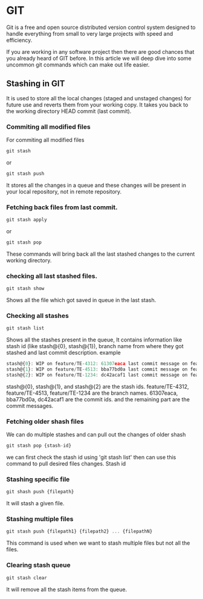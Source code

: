 # GIT

Git is a free and open source distributed version control system designed to handle everything from small to very large projects with speed and efficiency.


If you are working in any software project then there are good chances that you already heard of GIT before. In this article we will deep dive into some uncommon git 
commands which can make out life easier.


## Stashing in GIT

It is used to store all the local changes (staged and unstaged changes) for future use and reverts them from your working copy. It takes you back to the working
directory HEAD commit (last commit).

### Commiting all modified files

For commiting all modified files

```js
git stash   
```
or

```js
git stash push
```
It stores all the changes in a queue and these changes will be present in your local repository, not in remote repository.

### Fetching back files from last commit.

```js
git stash apply
```
or

```js
git stash pop
```
These commands will bring back all the last stashed changes to the current working directory.

### checking all last stashed files.

```js
git stash show
```
Shows all the file which got saved in queue in the last stash.

### Checking all stashes 

```js
git stash list
```

Shows all the stashes present in the queue, It contains information like stash id (like stash@{0}, stash@{1}), branch name from where they got stashed and
last commit description.
example
```js
stash@{0}: WIP on feature/TE-4312: 61307eaca last commit message on feature/TE-4312 branch
stash@{1}: WIP on feature/TE-4513: bba77bd0a last commit message on feature/TE-4513 branch
stash@{2}: WIP on feature/TE-1234: dc42acaf1 last commit message on feature/TE-1234 branch
```
stash@{0}, stash@{1}, and stash@{2} are the stash ids.
feature/TE-4312, feature/TE-4513, feature/TE-1234 are the branch names.
61307eaca, bba77bd0a, dc42acaf1 are the commit ids.
and the remaining part are the commit messages.


### Fetching older shash files

We can do multiple stashes and can pull out the changes of older shash

```js
git stash pop {stash-id}
```

we can first check the stash id using 'git stash list' then can use this command to pull desired files changes. Stash id 

### Stashing specific file

```js
git shash push {filepath}
```
It will stash a given file.

### Stashing multiple files

```js
git stash push {filepath1} {filepath2} ... {filepathN}
```

This command is used when we want to stash multiple files but not all the files.

### Clearing stash queue

```js
git stash clear
```
It will remove all the stash items from the queue.
